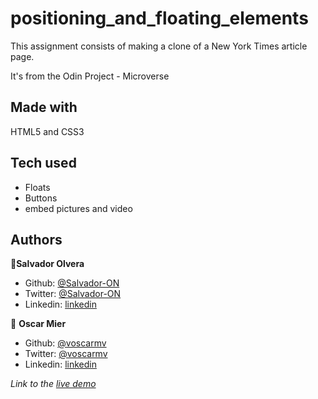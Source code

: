 # positioning_and_floating_elements
This assignment consists of making a clone of a New York Times article page.

It's from the Odin Project - Microverse

## Made with
HTML5 and CSS3

## Tech used
* Floats
* Buttons
* embed pictures and video

## Authors

👤**Salvador Olvera**

- Github: [@Salvador-ON](https://github.com/Salvador-ON)
- Twitter: [@Salvador-ON](https://twitter.com/Salvador_ON)
- Linkedin: [linkedin](https://linkedin.com/in/salvador-o-13894052/
)

👤 **Oscar Mier**

- Github: [@voscarmv](https://github.com/voscarmv)
- Twitter: [@voscarmv](https://twitter.com/voscarmv)
- Linkedin: [linkedin](https://www.linkedin.com/in/oscar-mier-072984196/)

*Link to the [live demo]()*
